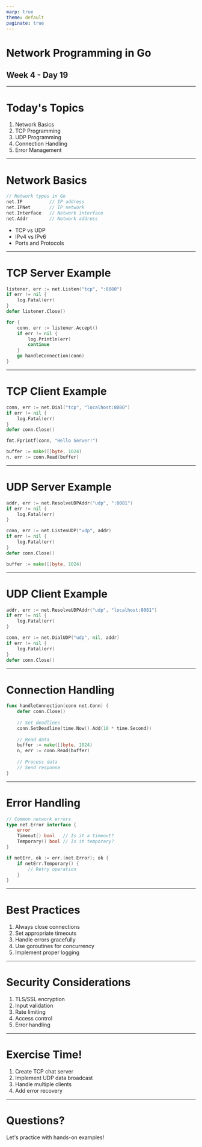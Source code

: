 ```yaml
---
marp: true
theme: default
paginate: true
---
```


# Network Programming in Go
## Week 4 - Day 19

---

# Today's Topics

1. Network Basics
2. TCP Programming
3. UDP Programming
4. Connection Handling
5. Error Management

---

# Network Basics

```go
// Network types in Go
net.IP          // IP address
net.IPNet       // IP network
net.Interface   // Network interface
net.Addr        // Network address
```

- TCP vs UDP
- IPv4 vs IPv6
- Ports and Protocols

---

# TCP Server Example

```go
listener, err := net.Listen("tcp", ":8080")
if err != nil {
    log.Fatal(err)
}
defer listener.Close()

for {
    conn, err := listener.Accept()
    if err != nil {
        log.Println(err)
        continue
    }
    go handleConnection(conn)
}
```

---

# TCP Client Example

```go
conn, err := net.Dial("tcp", "localhost:8080")
if err != nil {
    log.Fatal(err)
}
defer conn.Close()

fmt.Fprintf(conn, "Hello Server!")

buffer := make([]byte, 1024)
n, err := conn.Read(buffer)
```

---

# UDP Server Example

```go
addr, err := net.ResolveUDPAddr("udp", ":8081")
if err != nil {
    log.Fatal(err)
}

conn, err := net.ListenUDP("udp", addr)
if err != nil {
    log.Fatal(err)
}
defer conn.Close()

buffer := make([]byte, 1024)
```

---

# UDP Client Example

```go
addr, err := net.ResolveUDPAddr("udp", "localhost:8081")
if err != nil {
    log.Fatal(err)
}

conn, err := net.DialUDP("udp", nil, addr)
if err != nil {
    log.Fatal(err)
}
defer conn.Close()
```

---

# Connection Handling

```go
func handleConnection(conn net.Conn) {
    defer conn.Close()
    
    // Set deadlines
    conn.SetDeadline(time.Now().Add(10 * time.Second))
    
    // Read data
    buffer := make([]byte, 1024)
    n, err := conn.Read(buffer)
    
    // Process data
    // Send response
}
```

---

# Error Handling

```go
// Common network errors
type net.Error interface {
    error
    Timeout() bool   // Is it a timeout?
    Temporary() bool // Is it temporary?
}

if netErr, ok := err.(net.Error); ok {
    if netErr.Temporary() {
        // Retry operation
    }
}
```

---

# Best Practices

1. Always close connections
2. Set appropriate timeouts
3. Handle errors gracefully
4. Use goroutines for concurrency
5. Implement proper logging

---

# Security Considerations

1. TLS/SSL encryption
2. Input validation
3. Rate limiting
4. Access control
5. Error handling

---

# Exercise Time!

1. Create TCP chat server
2. Implement UDP data broadcast
3. Handle multiple clients
4. Add error recovery

---

# Questions?

Let's practice with hands-on examples!
